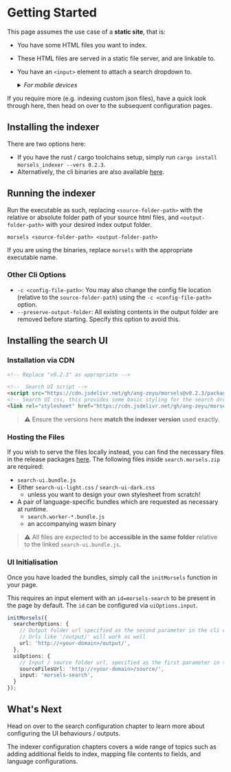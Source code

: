 # Getting Started

This page assumes the use case of a **static site**, that is:
- You have some HTML files you want to index.
- These HTML files are served in a static file server, and are linkable to.
- You have an `<input>` element to attach a search dropdown to.
  <details>
  <summary><em>For mobile devices</em></summary>
  <br>A fullscreen UI will show instead when the input element is focused.

  This documentation uses an alternative user interface (try the search function!), which is covered [later](./search_configuration.md#ui-mode).
  To preview the defaults, head on over [here](./search_configuration_styling.html).
  </details>

If you require more (e.g. indexing custom json files), have a quick look through here, then head on over to the subsequent configuration pages.

## Installing the indexer

There are two options here:
- If you have the rust / cargo toolchains setup, simply run `cargo install morsels_indexer --vers 0.2.3`.
- Alternatively, the cli binaries are also available [here](https://github.com/ang-zeyu/morsels/releases).

## Running the indexer

Run the executable as such, replacing `<source-folder-path>` with the relative or absolute folder path of your source html files, and `<output-folder-path>` with your desired index output folder.

```
morsels <source-folder-path> <output-folder-path>
```

If you are using the binaries, replace `morsels` with the appropriate executable name.

### Other Cli Options

- `-c <config-file-path>`: You may also change the config file location (relative to the `source-folder-path`) using the `-c <config-file-path>` option.
- `--preserve-output-folder`: All existing contents in the output folder are removed before starting. Specify this option to avoid this.

## Installing the search UI

### Installation via CDN

```html
<!-- Replace "v0.2.3" as appropriate -->

<!--  Search UI script -->
<script src="https://cdn.jsdelivr.net/gh/ang-zeyu/morsels@v0.2.3/packages/search-ui/dist/search-ui.bundle.js"></script>
<!-- Search UI css, this provides some basic styling for the search dropdown, and can be omitted if desired -->
<link rel="stylesheet" href="https://cdn.jsdelivr.net/gh/ang-zeyu/morsels@v0.2.3/packages/search-ui/dist/search-ui-light.css" />
```

> ⚠️ Ensure the versions here **match the indexer version** used exactly.

### Hosting the Files

If you wish to serve the files locally instead, you can find the necessary files in the release packages [here](https://github.com/ang-zeyu/morsels/releases). The following files inside `search.morsels.zip` are required:

- `search-ui.bundle.js`
- Either `search-ui-light.css` / `search-ui-dark.css`
  - unless you want to design your own stylesheet from scratch!
- A pair of language-specific bundles which are requested as necessary at runtime.
  - `search.worker-*.bundle.js`
  - an accompanying wasm binary

> ⚠️ All files are expected to be **accessible in the same folder** relative to the linked `search-ui.bundle.js`.

### UI Initialisation

Once you have loaded the bundles, simply call the `initMorsels` function in your page.

This requires an input element with an `id=morsels-search` to be present in the page by default. The `id` can be configured via `uiOptions.input`.

```ts
initMorsels({
  searcherOptions: {
    // Output folder url specified as the second parameter in the cli command
    // Urls like '/output/' will work as well
    url: 'http://<your-domain>/output/',
  },
  uiOptions: {
    // Input / source folder url, specified as the first parameter in the cli command
    sourceFilesUrl: 'http://<your-domain>/source/',
    input: 'morsels-search',
  }
});
```

## What's Next

Head on over to the search configuration chapter to learn more about configuring the UI behaviours / outputs.

The indexer configuration chapters covers a wide range of topics such as adding additional fields to index, mapping file contents to fields, and language configurations.
